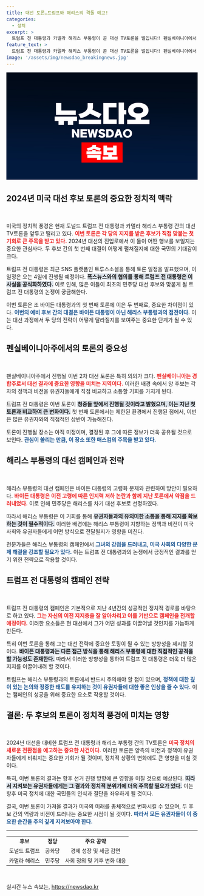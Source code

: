 ```yaml
---
title: 대선 토론…트럼프와 해리스의 격돌 예고!
categories:
  - 정치
excerpt: >
  트럼프 전 대통령과 카멀라 해리스 부통령이 곧 대선 TV토론을 벌입니다! 펜실베이니아에서 열리는 이 역사적 대결은 대선 결과에 큰 영향을 미칠 것으로 보이며, 긴장감이 감돌고 있습니다. 이 토론을 놓치지 마세요!
feature_text: >
  트럼프 전 대통령과 카멀라 해리스 부통령이 곧 대선 TV토론을 벌입니다! 펜실베이니아에서 열리는 이 역사적 대결은 대선 결과에 큰 영향을 미칠 것으로 보이며, 긴장감이 감돌고 있습니다. 이 토론을 놓치지 마세요!
image: '/assets/img/newsdao_breakingnews.jpg'
---
```


<p><img src="/assets/img/newsdao_breakingnews.jpg" alt="ranknews 속보" /></p>

<h2 data-ke-size="size26">2024년 미국 대선 후보 토론의 중요한 정치적 맥락</h2>

<p data-ke-size="size16">&nbsp;</p>

<p>미국의 정치적 풍경은 현재 도널드 트럼프 전 대통령과 카멀라 해리스 부통령 간의 대선 TV토론을 앞두고 떨리고 있다. <b><span style="color: #ee2323;">이번 토론은 각 당의 지지를 받은 후보가 직접 맞붙는 첫 기회로 큰 주목을 받고 있다.</span></b> 2024년 대선의 진입로에서 이 둘이 어떤 행보를 보일지는 중요한 관심사다. 두 후보 간의 첫 번째 대결이 어떻게 펼쳐질지에 대한 국민의 기대감이 크다.</p>

<p>트럼프 전 대통령은 최근 SNS 플랫폼인 트루스소셜을 통해 토론 일정을 발표했으며, 이 일정은 오는 4일에 진행될 예정이다. <b><span style="background-color: #21538527;">폭스뉴스와의 협의를 통해 트럼프 전 대통령은 이 사실을 공식화하였다.</span></b> 이로 인해, 많은 이들이 최초의 민주당 대선 후보와 맞붙게 될 트럼프 전 대통령의 논쟁이 궁금해한다. </p>

<p>이번 토론은 조 바이든 대통령과의 첫 번째 토론에 이은 두 번째로, 중요한 차이점이 있다. <b><span style="color: #1a5490;">이번의 예비 후보 간의 대결은 바이든 대통령이 아닌 해리스 부통령과의 접전이다.</span></b> 이는 대선 과정에서 두 당의 전략이 어떻게 달라질지를 보여주는 중요한 단계가 될 수 있다.</p>

<h2 data-ke-size="size26">펜실베이니아주에서의 토론의 중요성</h2>

<p data-ke-size="size16">&nbsp;</p>

<p>펜실베이니아주에서 진행될 이번 2차 대선 토론은 특히 의의가 크다. <b><span style="color: #ee2323;">펜실베이니아는 경합주로서 대선 결과에 중요한 영향을 미치는 지역이다.</span></b> 이러한 배경 속에서 양 후보는 각자의 정책과 비전을 유권자들에게 직접 비교하고 소통할 기회를 가지게 된다.</p>

<p>트럼프 전 대통령은 이번 토론이 <b><span style="background-color: #21538527;">청중들 앞에서 진행될 것이라고 밝혔으며, 이는 지난 첫 토론과 비교하여 큰 변화이다.</span></b> 첫 번째 토론에서는 제한된 환경에서 진행된 점에서, 이번은 많은 유권자와의 직접적인 상반이 가능해진다. </p>

<p>토론이 진행될 장소는 아직 미정이며, 결정된 후 그에 따른 정보가 더욱 공유될 것으로 보인다. <b><span style="color: #1a5490;">관심이 쏠리는 만큼, 이 장소 또한 매스컴의 주목을 받고 있다.</span></b> </p>

<h2 data-ke-size="size26">해리스 부통령의 대선 캠페인과 전략</h2>

<p data-ke-size="size16">&nbsp;</p>

<p>해리스 부통령의 대선 캠페인은 바이든 대통령의 고령화 문제와 관련하여 방안이 필요하다. <b><span style="color: #ee2323;">바이든 대통령은 이전 고령에 따른 인지력 저하 논란과 함께 지난 토론에서 약점을 드러내었다.</span></b> 이로 인해 민주당은 해리스를 차기 대선 후보로 선정하였다. </p>

<p>따라서 해리스 부통령은 이 기회를 통해 <b><span style="background-color: #21538527;">유권자들과의 유의미한 소통을 통해 지지를 확보하는 것이 필수적이다.</span></b> 이러한 배경에는 해리스 부통령이 지향하는 정책과 비전이 미국 사회와 유권자들에게 어떤 방식으로 전달될지가 영향을 미친다. </p>

<p>전문가들은 해리스 부통령의 캠페인에서 <b><span style="color: #1a5490;">그녀의 강점을 드러내고, 미국 사회의 다양한 문제 해결을 강조할 필요가 있다.</span></b> 이는 트럼프 전 대통령과의 논쟁에서 긍정적인 결과를 얻기 위한 전략으로 작용할 것이다.</p>

<h2 data-ke-size="size26">트럼프 전 대통령의 캠페인 전략</h2>

<p data-ke-size="size16">&nbsp;</p>

<p>트럼프 전 대통령의 캠페인은 기본적으로 지난 4년간의 성공적인 정치적 경로를 바탕으로 하고 있다. <b><span style="color: #ee2323;">그는 자신의 이전 지지층을 잘 알아차리고 이를 기반으로 캠페인을 전개할 예정이다.</span></b> 이러한 요소들은 현 대선에서 그가 어떤 성과를 이끌어낼 것인지를 가늠하게 만든다. </p>

<p>특히 이번 토론을 통해 그는 대선 전략에 중요한 토핑이 될 수 있는 방향성을 제시할 것이다. <b><span style="background-color: #21538527;">바이든 대통령과는 다른 접근 방식을 통해 해리스 부통령에 대한 직접적인 공격을 할 가능성도 존재한다.</span></b> 따라서 이러한 방향성을 통하여 트럼프 전 대통령은 더욱 더 많은 지지를 이끌어내려 할 것이다.</p>

<p>트럼프는 해리스 부통령과의 토론에서 반드시 주의해야 할 점이 있으며, <b><span style="color: #1a5490;">정책에 대한 깊이 있는 논의와 정중한 태도를 유지하는 것이 유권자들에 대한 좋은 인상을 줄 수 있다.</span></b> 이는 캠페인의 성공을 위해 중요한 요소로 작용할 것이다.</p>

<h2 data-ke-size="size26">결론: 두 후보의 토론이 정치적 풍경에 미치는 영향</h2>

<p data-ke-size="size16">&nbsp;</p>

<p>2024년 대선을 대비한 트럼프 전 대통령과 해리스 부통령 간의 TV토론은 <b><span style="color: #ee2323;">미국 정치의 새로운 전환점을 예고하는 중요한 사건이다.</span></b> 이러한 토론은 양측의 비전과 정책이 유권자들에게 비춰지는 중요한 기회가 될 것이며, 정치적 상황의 변화에도 큰 영향을 미칠 것이다.</p>

<p>특히, 이번 토론의 결과는 향후 선거 진행 방향에 큰 영향을 미칠 것으로 예상된다. <b><span style="background-color: #21538527;">따라서 지켜보는 유권자들에게는 그 결과와 정치적 분위기에 더욱 주목할 필요가 있다.</span></b> 이는 향후 미국 정치에 대한 국민들의 인식과 결단을 좌우하게 될 것이다.</p>

<p>결국, 이번 토론이 가져올 결과가 미국의 미래를 총체적으로 변화시킬 수 있으며, 두 후보 간의 역량과 비전이 드러나는 중요한 시점이 될 것이다. <b><span style="color: #1a5490;">따라서 모든 유권자들이 이 중요한 순간을 주의 깊게 지켜보아야 한다.</span></b></p>

<hr />

<table style="width: 100%;">
    <tbody>
        <tr>
            <td style="text-align: center; height: 17px;"><b>후보</b></td>
            <td style="text-align: center; height: 17px;"><b>정당</b></td>
            <td style="text-align: center; height: 17px;"><b>주요 공약</b></td>
        </tr>
        <tr>
            <td style="text-align: center; height: 17px;">도널드 트럼프</td>
            <td style="text-align: center; height: 17px;">공화당</td>
            <td style="text-align: center; height: 17px;">경제 성장 및 세금 감면</td>
        </tr>
        <tr>
            <td style="text-align: center; height: 17px;">카멀라 해리스</td>
            <td style="text-align: center; height: 17px;">민주당</td>
            <td style="text-align: center; height: 17px;">사회 정의 및 기후 변화 대응</td>
        </tr>
    </tbody>
</table>

<p data-ke-size="size16">&nbsp;</p>
실시간 뉴스 속보는, <a href="https://newsdao.kr" rel="dofollow">https://newsdao.kr</a>


